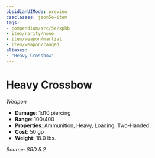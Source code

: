 ```yaml
---
obsidianUIMode: preview
cssclasses: json5e-item
tags:
- compendium/src/5e/xphb
- item/rarity/none
- item/weapon/martial
- item/weapon/ranged
aliases: 
- "Heavy Crossbow"
---
```

# Heavy Crossbow
*Weapon*  

- **Damage**: 1d10 piercing
- **Range**: 100/400
- **Properties**: Ammunition, Heavy, Loading, Two-Handed
- **Cost**: 50 gp
- **Weight**: 18.0 lbs.

*Source: SRD 5.2*
